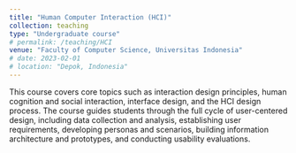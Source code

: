 ```yaml
---
title: "Human Computer Interaction (HCI)"
collection: teaching
type: "Undergraduate course"
# permalink: /teaching/HCI
venue: "Faculty of Computer Science, Universitas Indonesia"
# date: 2023-02-01
# location: "Depok, Indonesia"
---
```


This course covers core topics such as interaction design principles, human cognition and social interaction, interface design, and the HCI design process. The course guides students through the full cycle of user-centered design, including data collection and analysis, establishing user requirements, developing personas and scenarios, building information architecture and prototypes, and conducting usability evaluations.

<!-- Heading 1
======

Heading 2
======

Heading 3
====== -->